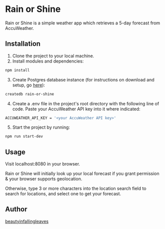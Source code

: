 # Rain or Shine

Rain or Shine is a simple weather app which retrieves a 5-day forecast from AccuWeather.

## Installation

1. Clone the project to your local machine.
2. Install modules and dependencies:
```bash
npm install
```
3. Create Postgres database instance (for instructions on download and setup, go [here](https://www.postgresql.org/)):
```bash
createdb rain-or-shine
```
4. Create a .env file in the project's root directory with the following line of code. Paste your AccuWeather API key into it where indicated:
```bash
ACCUWEATHER_API_KEY = '<your AccuWeather API key>'
```
5. Start the project by running:
```bash
npm run start-dev
```

## Usage

Visit localhost:8080 in your browser.

Rain or Shine will initially look up your local forecast if you grant permission & your browser supports geolocation.

Otherwise, type 3 or more characters into the location search field to search for locations, and select one to get your forecast.

## Author

[beautyinfallingleaves](https://github.com/beautyinfallingleaves)
